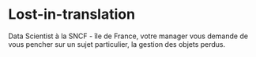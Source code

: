 # Lost-in-translation
Data Scientist à la SNCF - île de France, votre manager vous demande de vous pencher sur un sujet particulier, la gestion des objets perdus.

